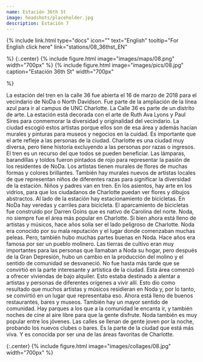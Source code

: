 ```yaml
---
name: Estación 36th St
image: headshots/placeholder.jpg
description: Estación 7
---
```


{%
  include link.html
  type="docs"
  icon=""
  text="English"
  tooltip="For English click here"
  link="stations/08_36thst_EN"

%}
{:.center}
{%
  include figure.html
  image="images/maps/08.png"
  width="700px"
%}
{%
  include figure.html
  image="images/pics/08.jpg"
  caption="Estación 36th St"
  width="700px"

%}


La estación del tren en la calle 36 fue abierta el 16 de marzo de 2018 para el vecindario de NoDa o North Davidson. Fue parte de la ampliación de la línea azul para ir al campus de UNC Charlotte. La Calle 36 es parte de un distrito de arte. La estación está decorada con el arte de Ruth Ava Lyons y Paul Sires para conmemorar la diversidad y originalidad del vecindario. La ciudad escogió estos artistas porque ellos son de esa área y además hacían murales y pinturas para museos y negocios en la cuidad. Es importante que el arte refleje a las personas de la ciudad. Charlotte es una ciudad muy diversa, pero tiene historia excluyendo a las personas por razas o ingresos. El tren es un recurso del que todos se pueden beneficiar. Las lámparas, barandillas y toldos fueron pintados de rojo para representar la pasión de los residentes de NoDa. Los artistas tienen murales de flores de muchas formas y colores brillantes. También hay murales nuevos de artistas locales de que representan niños de diferentes razas para significar la diversidad de la estación. Niños y padres van en tren. En los asientos, hay arte en los vidrios, para que los ciudadanos de Charlotte puedan ver flores y dibujos abstractos. Al lado de la estación hay estacionamiento de bicicletas. En NoDa hay veredas y carriles para bicicleta. El aparcamiento de bicicletas fue construido por Darren Goins que es nativo de Carolina del norte. 
Noda, no siempre fue el área más popular en Charlotte. Si bien ahora está lleno de artistas y músicos, hace años solía ser el lado peligroso de Charlotte. Noda era conocido por su mala reputación y el lugar donde comenzaban muchas peleas. Pero, también hubo muchas partes buenas en Noda. Hace años era famosa por ser un pueblo molinero. Las tierras de cultivo eran muy importantes para las personas que llamaban a Noda su hogar, pero después de la Gran Depresión, hubo un cambio en la producción del molino y el sentido de comunidad se desvaneció. No fue hasta más tarde que se convirtió en la parte interesante y artística de la ciudad. Esta área comenzó a ofrecer viviendas de bajo alquiler. Esto estaba destinado a alentar a artistas y personas de diferentes orígenes a vivir allí. Esto dio como resultado que muchos artistas y músicos residieran en Noda y, por lo tanto, se convirtió en un lugar que representaba eso. Ahora está lleno de buenos restaurantes, bares y museos. También hay un mayor sentido de comunidad. Hay parques a los que a la comunidad le encanta ir, y también noches de cine al aire libre para que la gente disfrute. Noda también es muy popular entre los jóvenes. Las calles se llenan de gente joven por la noche, probando los nuevos clubes o bares. Es la parte de la ciudad que está más viva. Y es conocida por ser una de las áreas favoritas de Charlotte.  

{:.center}
{%
include figure.html
image="images/collages/08.jpg"
width="700px"
%}
